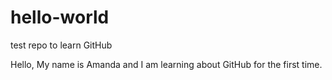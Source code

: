 # hello-world
test repo to learn GitHub

Hello, My name is Amanda and I am learning about GitHub for the first time. 
